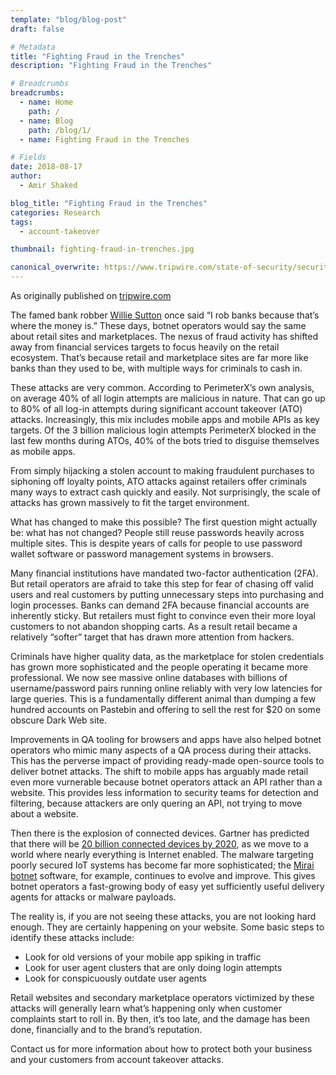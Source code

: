 ```yaml
---
template: "blog/blog-post"
draft: false

# Metadata
title: "Fighting Fraud in the Trenches"
description: "Fighting Fraud in the Trenches"

# Breadcrumbs
breadcrumbs:
  - name: Home
    path: /
  - name: Blog
    path: /blog/1/
  - name: Fighting Fraud in the Trenches

# Fields
date: 2018-08-17
author:
  - Amir Shaked

blog_title: "Fighting Fraud in the Trenches"
categories: Research
tags:
  - account-takeover

thumbnail: fighting-fraud-in-trenches.jpg

canonical_overwrite: https://www.tripwire.com/state-of-security/security-awareness/events/bsideslv-fraud-trenches/
---
```


As originally published on [tripwire.com](https://www.tripwire.com/state-of-security/security-awareness/events/bsideslv-fraud-trenches/)

The famed bank robber [Willie Sutton](https://www.fbi.gov/history/famous-cases/willie-sutton) once said “I rob banks because that’s where the money is.” These days, botnet operators would say the same about retail sites and marketplaces. The nexus of fraud activity has shifted away from financial services targets to focus heavily on the retail ecosystem. That’s because retail and marketplace sites are far more like banks than they used to be, with multiple ways for criminals to cash in.

These attacks are very common. According to PerimeterX’s own analysis, on average 40% of all login attempts are malicious in nature. That can go up to 80% of all log-in attempts during significant account takeover (ATO) attacks. Increasingly, this mix includes mobile apps and mobile APIs as key targets. Of the 3 billion malicious login attempts PerimeterX blocked in the last few months during ATOs, 40% of the bots tried to disguise themselves as mobile apps.

From simply hijacking a stolen account to making fraudulent purchases to siphoning off loyalty points, ATO attacks against retailers offer criminals many ways to extract cash quickly and easily. Not surprisingly, the scale of attacks has grown massively to fit the target environment.

What has changed to make this possible? The first question might actually be: what has not changed? People still reuse passwords heavily across multiple sites. This is despite years of calls for people to use password wallet software or password management systems in browsers.

Many financial institutions have mandated two-factor authentication (2FA). But retail operators are afraid to take this step for fear of chasing off valid users and real customers by putting unnecessary steps into purchasing and login processes. Banks can demand 2FA because financial accounts are inherently sticky. But retailers must fight to convince even their more loyal customers to not abandon shopping carts. As a result retail became a relatively “softer” target that has drawn more attention from hackers.

Criminals have higher quality data, as the marketplace for stolen credentials has grown more sophisticated and the people operating it became more professional. We now see massive online databases with billions of username/password pairs running online reliably with very low latencies for large queries. This is a fundamentally different animal than dumping a few hundred accounts on Pastebin and offering to sell the rest for \$20 on some obscure Dark Web site.

Improvements in QA tooling for browsers and apps have also helped botnet operators who mimic many aspects of a QA process during their attacks. This has the perverse impact of providing ready-made open-source tools to deliver botnet attacks. The shift to mobile apps has arguably made retail even more vurnerable because botnet operators attack an API rather than a website. This provides less information to security teams for detection and filtering, because attackers are only quering an API, not trying to move about a website.

Then there is the explosion of connected devices. Gartner has predicted that there will be [20 billion connected devices by 2020](https://www.zdnet.com/article/iot-devices-will-outnumber-the-worlds-population-this-year-for-the-first-time/), as we move to a world where nearly everything is Internet enabled. The malware targeting poorly secured IoT systems has become far more sophisticated; the [Mirai botnet](https://www.tripwire.com/state-of-security/latest-security-news/researchers-discover-500000-iot-devices-vulnerable-to-mirai-botnet/) software, for example, continues to evolve and improve. This gives botnet operators a fast-growing body of easy yet sufficiently useful delivery agents for attacks or malware payloads.

The reality is, if you are not seeing these attacks, you are not looking hard enough. They are certainly happening on your website. Some basic steps to identify these attacks include:

- Look for old versions of your mobile app spiking in traffic
- Look for user agent clusters that are only doing login attempts
- Look for conspicuously outdate user agents

Retail websites and secondary marketplace operators victimized by these attacks will generally learn what’s happening only when customer complaints start to roll in. By then, it’s too late, and the damage has been done, financially and to the brand’s reputation.

Contact us for more information about how to protect both your business and your customers from account takeover attacks.
